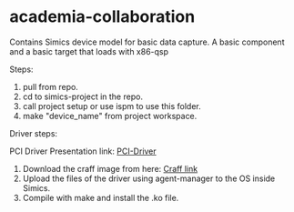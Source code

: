 # academia-collaboration
Contains Simics device model for basic data capture. 
A basic component and a basic target that loads with x86-qsp

Steps: 
1. pull from repo. 
2. cd to simics-project in the repo. 
3. call project setup or use ispm to use this folder.
4. make "device_name" from project workspace.

Driver steps:

PCI Driver Presentation link: [PCI-Driver](https://drive.google.com/file/d/130z67GF9dVOsVsGkzWpdofGcLA3bqxIQ/view?usp=sharing)

1. Download the craff image from here: [Craff link](https://drive.google.com/file/d/1Hrl3ZlBgfXd_BiBZwEvxHkptiOIPQ2gs/view?usp=sharing)
2. Upload the files of the driver using agent-manager to the OS inside Simics.
3. Compile with make and install the .ko file.

